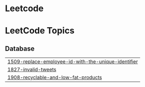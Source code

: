 # Leetcode
<!---LeetCode Topics Start-->
# LeetCode Topics
## Database
|  |
| ------- |
| [1509-replace-employee-id-with-the-unique-identifier](https://github.com/sawan13/Leetcode/tree/master/1509-replace-employee-id-with-the-unique-identifier) |
| [1827-invalid-tweets](https://github.com/sawan13/Leetcode/tree/master/1827-invalid-tweets) |
| [1908-recyclable-and-low-fat-products](https://github.com/sawan13/Leetcode/tree/master/1908-recyclable-and-low-fat-products) |
<!---LeetCode Topics End-->